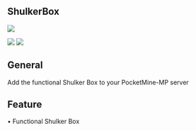 <h2> ShulkerBox </h2>

<a align="center"><img src="https://github.com/Bumbumkill/ShulkerBox/blob/master/bruh.jpg"></img></a>

<a href="https://poggit.pmmp.io/p/ShulkerBox"><img src="https://poggit.pmmp.io/shield.state/ShulkerBox"></a>  <a href="https://poggit.pmmp.io/p/ShulkerBox"><img src="https://poggit.pmmp.io/shield.dl.total/ShulkerBox"></a> 


<h2>General</h2>
<p>Add the functional Shulker Box to your PocketMine-MP server</p>

<h2>Feature</h2>
<p>• Functional Shulker Box</p>
